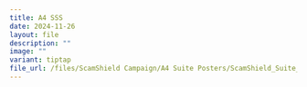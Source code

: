 ```yaml
---
title: A4 SSS
date: 2024-11-26
layout: file
description: ""
image: ""
variant: tiptap
file_url: /files/ScamShield Campaign/A4 Suite Posters/ScamShield_Suite_A4_Eng.pdf
---
```

